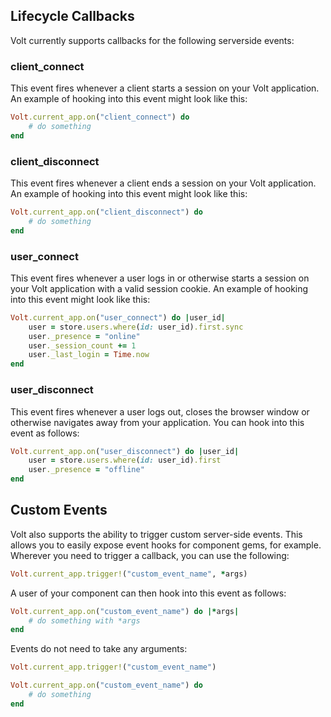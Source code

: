 ## Lifecycle Callbacks

Volt currently supports callbacks for the following serverside events:

### client_connect

This event fires whenever a client starts a session on your Volt application. An example of hooking into this event might look like this:
```ruby
Volt.current_app.on("client_connect") do
    # do something
end
```

### client_disconnect

This event fires whenever a client ends a session on your Volt application. An example of hooking into this event might look like this:
```ruby
Volt.current_app.on("client_disconnect") do
    # do something
end
```
### user_connect
This event fires whenever a user logs in or otherwise starts a session on your Volt application with a valid session cookie. An example of hooking into this event might look like this:
```ruby
Volt.current_app.on("user_connect") do |user_id|
    user = store.users.where(id: user_id).first.sync
    user._presence = "online"
    user._session_count += 1
    user._last_login = Time.now
end
```

### user_disconnect
This event fires whenever a user logs out, closes the browser window or otherwise navigates away from your application. You can hook into this event as follows:
```ruby
Volt.current_app.on("user_disconnect") do |user_id|
    user = store.users.where(id: user_id).first
    user._presence = "offline"
end
```

## Custom Events
Volt also supports the ability to trigger custom server-side events. This allows you to easily expose event hooks for component gems, for example. Wherever you need to trigger a callback, you can use the following:
```ruby
Volt.current_app.trigger!("custom_event_name", *args)
```

A user of your component can then hook into this event as follows:
```ruby
Volt.current_app.on("custom_event_name") do |*args|
    # do something with *args
end
```
Events do not need to take any arguments:
```ruby
Volt.current_app.trigger!("custom_event_name")

Volt.current_app.on("custom_event_name") do
    # do something
end
```
